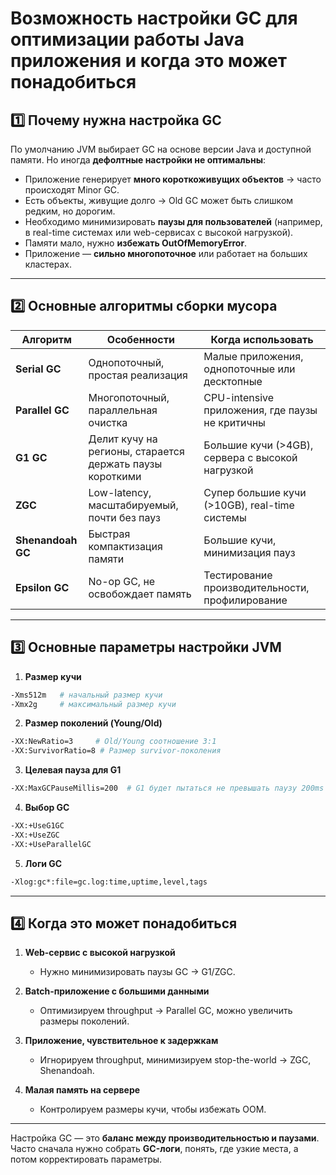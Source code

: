 # Возможность настройки GC для оптимизации работы Java приложения и когда это может понадобиться

## 1️⃣ Почему нужна настройка GC

По умолчанию JVM выбирает GC на основе версии Java и доступной памяти. Но иногда **дефолтные настройки не оптимальны**:

* Приложение генерирует **много короткоживущих объектов** → часто происходят Minor GC.
* Есть объекты, живущие долго → Old GC может быть слишком редким, но дорогим.
* Необходимо минимизировать **паузы для пользователей** (например, в real-time системах или web-сервисах с высокой нагрузкой).
* Памяти мало, нужно **избежать OutOfMemoryError**.
* Приложение — **сильно многопоточное** или работает на больших кластерах.

---

## 2️⃣ Основные алгоритмы сборки мусора

| Алгоритм          | Особенности                                              | Когда использовать                               |
| ----------------- | -------------------------------------------------------- | ------------------------------------------------ |
| **Serial GC**     | Однопоточный, простая реализация                         | Малые приложения, однопоточные или десктопные    |
| **Parallel GC**   | Многопоточный, параллельная очистка                      | CPU-intensive приложения, где паузы не критичны  |
| **G1 GC**         | Делит кучу на регионы, старается держать паузы короткими | Большие кучи (>4GB), сервера с высокой нагрузкой |
| **ZGC**           | Low-latency, масштабируемый, почти без пауз              | Супер большие кучи (>10GB), real-time системы    |
| **Shenandoah GC** | Быстрая компактизация памяти                             | Большие кучи, минимизация пауз                   |
| **Epsilon GC**    | No-op GC, не освобождает память                          | Тестирование производительности, профилирование  |

---

## 3️⃣ Основные параметры настройки JVM

1. **Размер кучи**

```bash
-Xms512m   # начальный размер кучи
-Xmx2g     # максимальный размер кучи
```

2. **Размер поколений (Young/Old)**

```bash
-XX:NewRatio=3     # Old/Young соотношение 3:1
-XX:SurvivorRatio=8 # Размер survivor-поколения
```

3. **Целевая пауза для G1**

```bash
-XX:MaxGCPauseMillis=200  # G1 будет пытаться не превышать паузу 200ms
```

4. **Выбор GC**

```bash
-XX:+UseG1GC
-XX:+UseZGC
-XX:+UseParallelGC
```

5. **Логи GC**

```bash
-Xlog:gc*:file=gc.log:time,uptime,level,tags
```

---

## 4️⃣ Когда это может понадобиться

1. **Web-сервис с высокой нагрузкой**

    * Нужно минимизировать паузы GC → G1/ZGC.
2. **Batch-приложение с большими данными**

    * Оптимизируем throughput → Parallel GC, можно увеличить размеры поколений.
3. **Приложение, чувствительное к задержкам**

    * Игнорируем throughput, минимизируем stop-the-world → ZGC, Shenandoah.
4. **Малая память на сервере**

    * Контролируем размеры кучи, чтобы избежать OOM.

---

Настройка GC — это **баланс между производительностью и паузами**. 
Часто сначала нужно собрать **GC-логи**, понять, где узкие места, а потом корректировать параметры.
